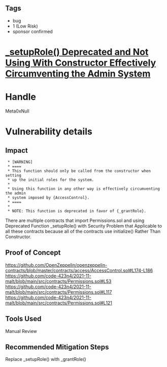 ## Tags

- bug
- 1 (Low Risk)
- sponsor confirmed

# [_setupRole() Deprecated and Not Using With Constructor Effectively Circumventing the Admin System](https://github.com/code-423n4/2021-11-malt-findings/issues/115) 

# Handle

Meta0xNull


# Vulnerability details

## Impact
     * [WARNING]
     * ====
     * This function should only be called from the constructor when setting
     * up the initial roles for the system.
     *
     * Using this function in any other way is effectively circumventing the admin
     * system imposed by {AccessControl}.
     * ====
     *
     * NOTE: This function is deprecated in favor of {_grantRole}.

There are multiple contracts that import Permissions.sol and using Deprecated Function _setupRole() with Security Problem that Applicable to all these contracts because all of the contracts use initialize() Rather Than Constructor.


## Proof of Concept
https://github.com/OpenZeppelin/openzeppelin-contracts/blob/master/contracts/access/AccessControl.sol#L174-L186
https://github.com/code-423n4/2021-11-malt/blob/main/src/contracts/Permissions.sol#L53
https://github.com/code-423n4/2021-11-malt/blob/main/src/contracts/Permissions.sol#L117
https://github.com/code-423n4/2021-11-malt/blob/main/src/contracts/Permissions.sol#L121

## Tools Used
Manual Review

## Recommended Mitigation Steps
Replace _setupRole() with _grantRole()

